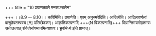 +++
title = "10 प्रयाणकाले मनसाऽचलेन"

+++
।।8.9 -- 8.10।। कविमिति। प्रयाणेति। एवम् अनुस्मरेदिति। आदित्येति।
आदित्यवर्णत्वं वासुदेवतत्त्वस्य \[न\] परिच्छेदकम्। आकृतिकल्पनादि +++(N
विकल्पनादि)+++ विभ्रान्तिमयमोहतमसः अतीतत्त्वात् रवित्वेनोपमानमित्याशयः।
भ्रुवोर्मध्ये इति प्राग्वत्।

